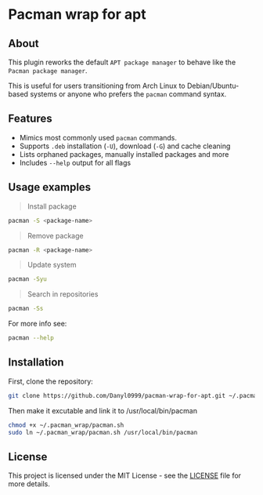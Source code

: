 # Pacman wrap for apt
## About

This plugin reworks the default `APT package manager` 
to behave like the `Pacman package manager`.

This is useful for users transitioning from Arch Linux to Debian/Ubuntu-based systems
or anyone who prefers the `pacman` command syntax.

## Features

- Mimics most commonly used `pacman` commands.
- Supports `.deb` installation (`-U`), download (`-G`) and cache cleaning
- Lists orphaned packages, manually installed packages and more
- Includes `--help` output for all flags

## Usage examples

> Install package

```bash
pacman -S <package-name>
```

> Remove package

```bash
pacman -R <package-name>
```

> Update system

```bash
pacman -Syu
```

> Search in repositories

```bash
pacman -Ss
```

For more info see:

```bash
pacman --help
```

## Installation

First, clone the repository:

```bash
git clone https://github.com/Danyl0999/pacman-wrap-for-apt.git ~/.pacman_wrap
```

Then make it excutable and link it to /usr/local/bin/pacman

```bash
chmod +x ~/.pacman_wrap/pacman.sh
sudo ln ~/.pacman_wrap/pacman.sh /usr/local/bin/pacman
```

## License

This project is licensed under the MIT License - see the [LICENSE](LICENSE) file for more details.
